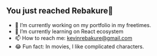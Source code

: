 ## You just reached Rebakure👋

- 🔭 I’m currently working on my portfolio in my freetimes.
- 🌱 I’m currently learning on React ecosystem
- 📫 How to reach me: kevinrebakure@gmail.com
- 😂 Fun fact: In movies, I like complicated characters.
